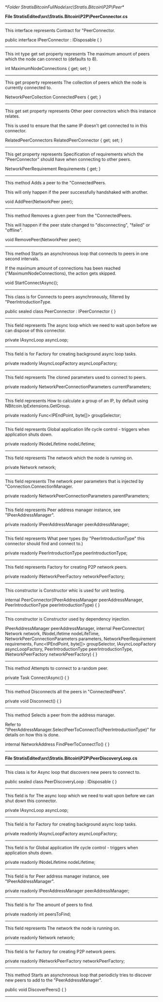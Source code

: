 **Folder StratisBitcoinFullNode\src\Stratis.Bitcoin\P2P\Peer\**

**File StratisEdited\src\Stratis.Bitcoin\P2P\PeerConnector.cs**

---


This interface represents Contract for "PeerConnector.
    
public interface IPeerConnector : IDisposable { }


---


This int type get set property represents The maximum amount of peers which the node can connect to (defaults to 8).

int MaximumNodeConnections { get; set; }

---


This get property represents The collection of peers which the node is currently connected to.

NetworkPeerCollection ConnectedPeers { get; }

---


This get set property represents Other peer connectors which this instance relates. 
        
This is used to ensure that the same IP doesn't get connected to in this connector.
        
        
RelatedPeerConnectors RelatedPeerConnector { get; set; }


---


This get property represents Specification of requirements which the "PeerConnector" should have when connecting to other peers.

NetworkPeerRequirement Requirements { get; }


---


This method  Adds a peer to the "ConnectedPeers.
        
This will only happen if the peer successfully handshaked with another.
        
        
void AddPeer(NetworkPeer peer);


---


This method Removes a given peer from the "ConnectedPeers.

This will happen if the peer state changed to "disconnecting", "failed" or "offline".
        
        
void RemovePeer(NetworkPeer peer);


---

This method Starts an asynchronous loop that connects to peers in one second intervals.

If the maximum amount of connections has been reached ("MaximumNodeConnections), the action gets skipped.
        
void StartConnectAsync();
		
		
---		


This class is for Connects to peers asynchronously, filtered by "PeerIntroductionType.
    
public sealed class PeerConnector : IPeerConnector { }


---


This field represents The async loop which we need to wait upon before we can dispose of this connector.

private IAsyncLoop asyncLoop;


---


This field is for Factory for creating background async loop tasks.

private readonly IAsyncLoopFactory asyncLoopFactory;


---


This field represents The cloned parameters used to connect to peers. 

private readonly NetworkPeerConnectionParameters currentParameters;

---


This field represents How to calculate a group of an IP, by default using NBitcoin.IpExtensions.GetGroup.

private readonly Func<IPEndPoint, byte[]> groupSelector;

---

This field represents Global application life cycle control - triggers when application shuts down.

private readonly INodeLifetime nodeLifetime;

---

This field represents The network which the node is running on.

private Network network;

---

This field represents The network peer parameters that is injected by "Connection.ConnectionManager.

private readonly NetworkPeerConnectionParameters parentParameters;

---

This field represents Peer address manager instance, see "IPeerAddressManager".

private readonly IPeerAddressManager peerAddressManager;
		
		
---

This field represents What peer types (by "PeerIntroductionType" this connector should find and connect to.)

private readonly PeerIntroductionType peerIntroductionType;

---

This field represents Factory for creating P2P network peers.

private readonly INetworkPeerFactory networkPeerFactory;

---

This constructor is Constructor whic is used for unit testing.

internal PeerConnector(IPeerAddressManager peerAddressManager, PeerIntroductionType peerIntroductionType) { }

---


This constructor is Constructor used by dependency injection.

IPeerAddressManager peerAddressManager,
internal PeerConnector(
Network network, 
INodeLifetime nodeLifeTime, 
NetworkPeerConnectionParameters parameters, 
NetworkPeerRequirement requirements, 
Func<IPEndPoint, byte[]> groupSelector, 
IAsyncLoopFactory asyncLoopFactory, 
PeerIntroductionType peerIntroductionType, 
INetworkPeerFactory networkPeerFactory) { }


---

This method Attempts to connect to a random peer.

private Task ConnectAsync() { }

---

This method Disconnects all the peers in "ConnectedPeers".

private void Disconnect() { }


---


This method Selects a peer from the address manager.
        
Refer to "IPeerAddressManager.SelectPeerToConnectTo(PeerIntroductionType)" for details on how this is done.
        
internal NetworkAddress FindPeerToConnectTo() { } 


---

**File StratisEdited\src\Stratis.Bitcoin\P2P\PeerDiscoveryLoop.cs**

---


This class is for Async loop that discovers new peers to connect to.

public sealed class PeerDiscoveryLoop : IDisposable { }


---

This field is for The async loop which we need to wait upon before we can shut down this connector.

private IAsyncLoop asyncLoop;


---

This field is for Factory for creating background async loop tasks.

private readonly IAsyncLoopFactory asyncLoopFactory;

---

This field is for Global application life cycle control - triggers when application shuts down.

private readonly INodeLifetime nodeLifetime;

---

This field is for Peer address manager instance, see "IPeerAddressManager".

private readonly IPeerAddressManager peerAddressManager;

---

This field is for The amount of peers to find.

private readonly int peersToFind;

---

This field represents The network the node is running on.

private readonly Network network;

---

This field is for Factory for creating P2P network peers.

private readonly INetworkPeerFactory networkPeerFactory;

---

This method Starts an asynchronous loop that periodicly tries to discover new peers to add to the "PeerAddressManager".
        
public void DiscoverPeers() { }


---
